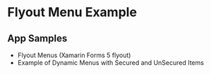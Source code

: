 # Flyout Menu Example

## App Samples

* Flyout Menus (Xamarin Forms 5 flyout)
* Example of Dynamic Menus with  Secured and UnSecured Items
